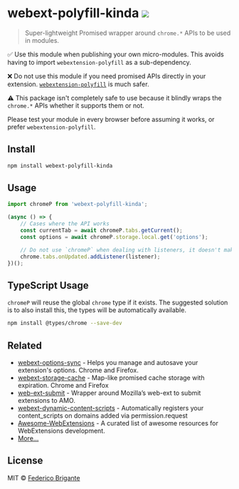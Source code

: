 # webext-polyfill-kinda [![][badge-gzip]][link-bundlephobia]

[badge-gzip]: https://img.shields.io/bundlephobia/minzip/webext-polyfill-kinda.svg?label=gzipped
[link-bundlephobia]: https://bundlephobia.com/result?p=webext-polyfill-kinda

> Super-lightweight Promised wrapper around `chrome.*` APIs to be used in modules.

✅ Use this module when publishing your own micro-modules. This avoids having to import `webextension-polyfill` as a sub-dependency.

❌ Do not use this module if you need promised APIs directly in your extension. [`webextension-polyfill`](https://github.com/mozilla/webextension-polyfill) is much safer.

⚠️ This package isn't completely safe to use because it blindly wraps the `chrome.*` APIs whether it supports them or not.

Please test your module in every browser before assuming it works, or prefer `webextension-polyfill`.

## Install

```sh
npm install webext-polyfill-kinda
```

## Usage

```js
import chromeP from 'webext-polyfill-kinda';

(async () => {
	// Cases where the API works
	const currentTab = await chromeP.tabs.getCurrent();
	const options = await chromeP.storage.local.get('options');

	// Do not use `chromeP` when dealing with listeners, it doesn't make sense. Use the native `chrome.*` API
	chrome.tabs.onUpdated.addListener(listener);
})();
```

## TypeScript Usage

`chromeP` will reuse the global `chrome` type if it exists. The suggested solution is to also install this, the types will be automatically available.

```sh
npm install @types/chrome --save-dev
```

## Related

- [webext-options-sync](https://github.com/fregante/webext-options-sync) - Helps you manage and autosave your extension's options. Chrome and Firefox.
- [webext-storage-cache](https://github.com/fregante/webext-storage-cache) - Map-like promised cache storage with expiration. Chrome and Firefox
- [web-ext-submit](https://github.com/fregante/web-ext-submit) - Wrapper around Mozilla’s web-ext to submit extensions to AMO.
- [webext-dynamic-content-scripts](https://github.com/fregante/webext-dynamic-content-scripts) - Automatically registers your content_scripts on domains added via permission.request
- [Awesome-WebExtensions](https://github.com/fregante/Awesome-WebExtensions) - A curated list of awesome resources for WebExtensions development.
- [More…](https://github.com/fregante/webext-fun)

## License

MIT © [Federico Brigante](https://fregante.com)
